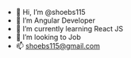 - 👋 Hi, I’m @shoebs115
- 👀 I’m Angular Developer
- 🌱 I’m currently learning React JS
- 💞️ I’m looking to Job
- 📫 shoebs115@gmail.com

<!---
shoebs115/shoebs115 is a ✨ special ✨ repository because its `README.md` (this file) appears on your GitHub profile.
You can click the Preview link to take a look at your changes.
--->

